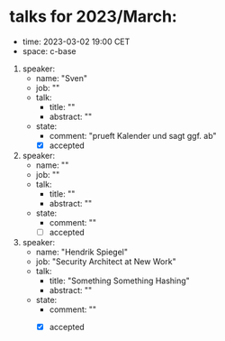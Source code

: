 # talks for 2023/March:
- time: 2023-03-02 19:00 CET
- space: c-base

1. speaker:
   - name: "Sven"
   - job: ""
   - talk:
     - title: ""
     - abstract: ""
   - state:
     - comment: "prueft Kalender und sagt ggf. ab"
     - [x] accepted

2. speaker:
   - name: ""
   - job: ""
   - talk:
     - title: ""
     - abstract: ""
   - state:
     - comment: ""
     - [ ] accepted

3. speaker:
   - name: "Hendrik Spiegel"
   - job: "Security Architect at New Work"
   - talk:
     - title: "Something Something Hashing"
     - abstract: ""
   - state:
     - comment: ""
     - [x] accepted

